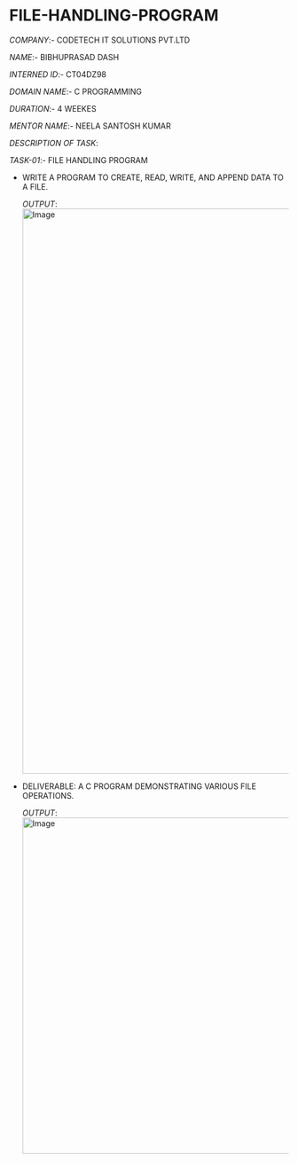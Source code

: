 # FILE-HANDLING-PROGRAM
*COMPANY*:- CODETECH IT SOLUTIONS PVT.LTD

*NAME*:- BIBHUPRASAD DASH

*INTERNED ID*:-  CT04DZ98

*DOMAIN NAME*:- C PROGRAMMING

*DURATION*:- 4 WEEKES

*MENTOR NAME*:- NEELA SANTOSH KUMAR

*DESCRIPTION OF TASK*:

*TASK-01*:- FILE HANDLING PROGRAM

* WRITE A PROGRAM TO CREATE, READ, WRITE, AND APPEND DATA TO A FILE.
  
  *OUTPUT*:
  <img width="1920" height="1020" alt="Image" src="https://github.com/user-attachments/assets/192bd1ef-13da-44c7-8c1c-8ae9f2be1839" />

  
* DELIVERABLE: A C PROGRAM DEMONSTRATING VARIOUS FILE OPERATIONS.
  
  *OUTPUT*:
  <img width="1920" height="607" alt="Image" src="https://github.com/user-attachments/assets/1cac1abc-2ae2-4da2-81d7-85af121b10ff" />

  
